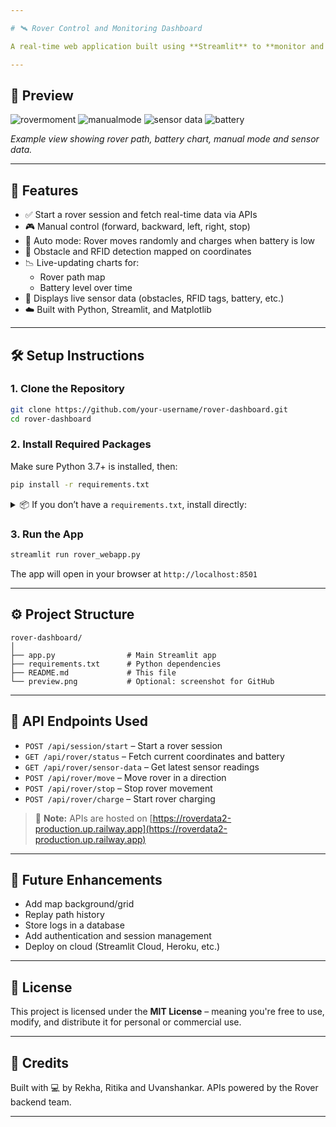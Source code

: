 ```yaml
---

# 🛰️ Rover Control and Monitoring Dashboard

A real-time web application built using **Streamlit** to **monitor and control a rover** using REST APIs. The dashboard supports **auto and manual driving modes**, shows **live sensor data**, detects **obstacles and RFID tags**, and plots a **real-time path and battery chart** for the rover.

---
```


## 📸 Preview
![rovermoment](https://github.com/user-attachments/assets/7eba0501-ed6b-4280-884d-5be098bc369b)
![manualmode](https://github.com/user-attachments/assets/b1d05b4f-8a36-440e-9150-17388818a8e3)
![sensor data](https://github.com/user-attachments/assets/78e2765c-6b38-4ca9-88ea-53e1533cb6be)
![battery](https://github.com/user-attachments/assets/5f1a9511-a7d7-40ed-a565-c8f2300f359f)




*Example view showing rover path, battery chart, manual mode and sensor data.*

---

## 🚀 Features

- ✅ Start a rover session and fetch real-time data via APIs  
- 🎮 Manual control (forward, backward, left, right, stop)  
- 🤖 Auto mode: Rover moves randomly and charges when battery is low  
- 🧠 Obstacle and RFID detection mapped on coordinates  
- 📉 Live-updating charts for:
  - Rover path map
  - Battery level over time
- 📡 Displays live sensor data (obstacles, RFID tags, battery, etc.)  
- ☁️ Built with Python, Streamlit, and Matplotlib

---

## 🛠️ Setup Instructions

### 1. Clone the Repository

```bash
git clone https://github.com/your-username/rover-dashboard.git
cd rover-dashboard
```

### 2. Install Required Packages

Make sure Python 3.7+ is installed, then:

```bash
pip install -r requirements.txt
```

<details>
<summary>📦 If you don’t have a <code>requirements.txt</code>, install directly:</summary>

```bash
pip install streamlit requests matplotlib
```

</details>

### 3. Run the App

```bash
streamlit run rover_webapp.py
```

The app will open in your browser at `http://localhost:8501`

---

## ⚙️ Project Structure

```
rover-dashboard/
│
├── app.py                # Main Streamlit app
├── requirements.txt      # Python dependencies
├── README.md             # This file
└── preview.png           # Optional: screenshot for GitHub
```

---

## 🔐 API Endpoints Used

- `POST /api/session/start` – Start a rover session  
- `GET /api/rover/status` – Fetch current coordinates and battery  
- `GET /api/rover/sensor-data` – Get latest sensor readings  
- `POST /api/rover/move` – Move rover in a direction  
- `POST /api/rover/stop` – Stop rover movement  
- `POST /api/rover/charge` – Start rover charging  

> 📍 **Note:** APIs are hosted on [https://roverdata2-production.up.railway.app](https://roverdata2-production.up.railway.app)

---

## 🧪 Future Enhancements

- Add map background/grid  
- Replay path history  
- Store logs in a database  
- Add authentication and session management  
- Deploy on cloud (Streamlit Cloud, Heroku, etc.)

---

## 📄 License

This project is licensed under the **MIT License** – meaning you're free to use, modify, and distribute it for personal or commercial use.

---

## 🙌 Credits

Built with 💻 by Rekha, Ritika and Uvanshankar. APIs powered by the Rover backend team.

---
